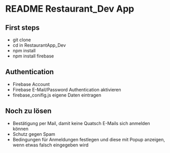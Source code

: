 # README Restaurant_Dev App

## First steps
- git clone
- cd in RestaurantApp_Dev
- npm install
- npm install firebase

## Authentication 
- Firebase Account
- Firebase E-Mail/Password Authentication aktivieren 
- firebase_conifig.js eigene Daten eintragen

## Noch zu lösen
- Bestätigung per Mail, damit keine Quatsch E-Mails sich anmelden können
- Schutz gegen Spam
- Bedingungen für Anmeldungen festlegen und diese mit Popup anzeigen, wenn etwas falsch eingegeben wird
